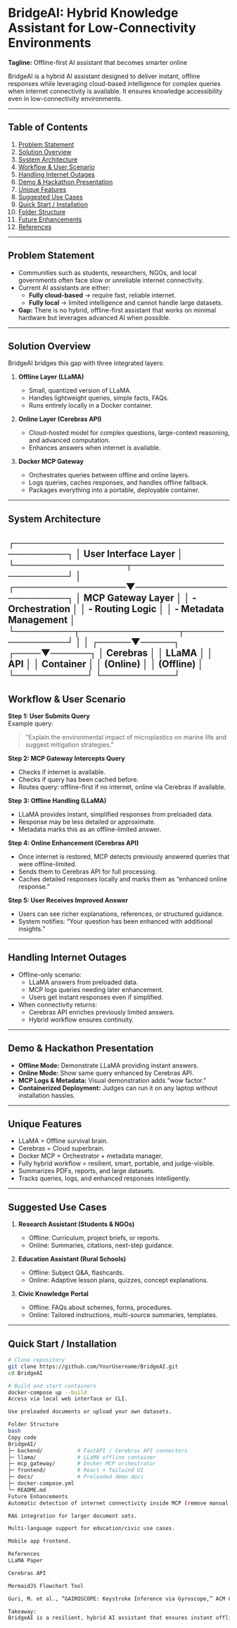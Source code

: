 # BridgeAI: Hybrid Knowledge Assistant for Low-Connectivity Environments

**Tagline:** Offline-first AI assistant that becomes smarter online  

BridgeAI is a hybrid AI assistant designed to deliver instant, offline responses while leveraging cloud-based intelligence for complex queries when internet connectivity is available. It ensures knowledge accessibility even in low-connectivity environments.  

---

## Table of Contents
1. [Problem Statement](#problem-statement)  
2. [Solution Overview](#solution-overview)  
3. [System Architecture](#system-architecture)  
4. [Workflow & User Scenario](#workflow--user-scenario)  
5. [Handling Internet Outages](#handling-internet-outages)  
6. [Demo & Hackathon Presentation](#demo--hackathon-presentation)  
7. [Unique Features](#unique-features)  
8. [Suggested Use Cases](#suggested-use-cases)  
9. [Quick Start / Installation](#quick-start--installation)  
10. [Folder Structure](#folder-structure)  
11. [Future Enhancements](#future-enhancements)  
12. [References](#references)

---

## Problem Statement
- Communities such as students, researchers, NGOs, and local governments often face slow or unreliable internet connectivity.  
- Current AI assistants are either:  
  - **Fully cloud-based** → require fast, reliable internet.  
  - **Fully local** → limited intelligence and cannot handle large datasets.  
- **Gap:** There is no hybrid, offline-first assistant that works on minimal hardware but leverages advanced AI when possible.

---

## Solution Overview
BridgeAI bridges this gap with three integrated layers:

1. **Offline Layer (LLaMA)**  
   - Small, quantized version of LLaMA.  
   - Handles lightweight queries, simple facts, FAQs.  
   - Runs entirely locally in a Docker container.  

2. **Online Layer (Cerebras API)**  
   - Cloud-hosted model for complex questions, large-context reasoning, and advanced computation.  
   - Enhances answers when internet is available.  

3. **Docker MCP Gateway**  
   - Orchestrates queries between offline and online layers.  
   - Logs queries, caches responses, and handles offline fallback.  
   - Packages everything into a portable, deployable container.  

---

## System Architecture
┌─────────────────────────────────────────┐
│           User Interface Layer          │
└─────────────────┬───────────────────────┘
                  │
┌─────────────────▼───────────────────────┐
│          MCP Gateway Layer              │
│  - Orchestration                        │
│  - Routing Logic                        │
│  - Metadata Management                  │
└─────────┬───────────────┬───────────────┘
          │               │
    ┌─────▼─────┐   ┌────▼──────┐
    │ Cerebras  │   │  LLaMA    │
    │   API     │   │ Container │
    │ (Online)  │   │ (Offline) │
    └───────────┘   └───────────┘
---

## Workflow & User Scenario
**Step 1: User Submits Query**  
Example query:  
> "Explain the environmental impact of microplastics on marine life and suggest mitigation strategies."

**Step 2: MCP Gateway Intercepts Query**  
- Checks if internet is available.  
- Checks if query has been cached before.  
- Routes query: offline-first if no internet, online via Cerebras if available.  

**Step 3: Offline Handling (LLaMA)**  
- LLaMA provides instant, simplified responses from preloaded data.  
- Response may be less detailed or approximate.  
- Metadata marks this as an offline-limited answer.  

**Step 4: Online Enhancement (Cerebras API)**  
- Once internet is restored, MCP detects previously answered queries that were offline-limited.  
- Sends them to Cerebras API for full processing.  
- Caches detailed responses locally and marks them as “enhanced online response.”  

**Step 5: User Receives Improved Answer**  
- Users can see richer explanations, references, or structured guidance.  
- System notifies: “Your question has been enhanced with additional insights.”  

---

## Handling Internet Outages
- Offline-only scenario:  
  - LLaMA answers from preloaded data.  
  - MCP logs queries needing later enhancement.  
  - Users get instant responses even if simplified.  
- When connectivity returns:  
  - Cerebras API enriches previously limited answers.  
  - Hybrid workflow ensures continuity.  

---

## Demo & Hackathon Presentation
- **Offline Mode:** Demonstrate LLaMA providing instant answers.  
- **Online Mode:** Show same query enhanced by Cerebras API.  
- **MCP Logs & Metadata:** Visual demonstration adds “wow factor.”  
- **Containerized Deployment:** Judges can run it on any laptop without installation hassles.  

---

## Unique Features
- LLaMA = Offline survival brain.  
- Cerebras = Cloud superbrain.  
- Docker MCP = Orchestrator + metadata manager.  
- Fully hybrid workflow = resilient, smart, portable, and judge-visible.  
- Summarizes PDFs, reports, and large datasets.  
- Tracks queries, logs, and enhanced responses intelligently.  

---

## Suggested Use Cases
1. **Research Assistant (Students & NGOs)**  
   - Offline: Curriculum, project briefs, or reports.  
   - Online: Summaries, citations, next-step guidance.  

2. **Education Assistant (Rural Schools)**  
   - Offline: Subject Q&A, flashcards.  
   - Online: Adaptive lesson plans, quizzes, concept explanations.  

3. **Civic Knowledge Portal**  
   - Offline: FAQs about schemes, forms, procedures.  
   - Online: Tailored instructions, multi-source summaries, templates.  

---

## Quick Start / Installation
```bash
# Clone repository
git clone https://github.com/YourUsername/BridgeAI.git
cd BridgeAI

# Build and start containers
docker-compose up --build
Access via local web interface or CLI.

Use preloaded documents or upload your own datasets.

Folder Structure
bash
Copy code
BridgeAI/
├─ backend/           # FastAPI / Cerebras API connectors
├─ llama/             # LLaMA offline container
├─ mcp_gateway/       # Docker MCP orchestrator
├─ frontend/          # React + Tailwind UI
├─ docs/              # Preloaded demo docs
├─ docker-compose.yml
└─ README.md
Future Enhancements
Automatic detection of internet connectivity inside MCP (remove manual switch).

RAG integration for larger document sets.

Multi-language support for education/civic use cases.

Mobile app frontend.

References
LLaMA Paper

Cerebras API

MermaidJS Flowchart Tool

Guri, M. et al., “GAIROSCOPE: Keystroke Inference via Gyroscope,” ACM CCS 2021.

Takeaway:
BridgeAI is a resilient, hybrid AI assistant that ensures instant offline answers and intelligent online enhancements — all packaged into a portable, hackathon-ready container.
